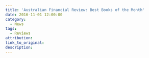 ```yaml
---
title: 'Australian Financial Review: Best Books of the Month'
date: 2016-11-01 12:00:00
category:
  - News
tags:
  - Reviews
attribution:
link_to_original:
description:
---
```

